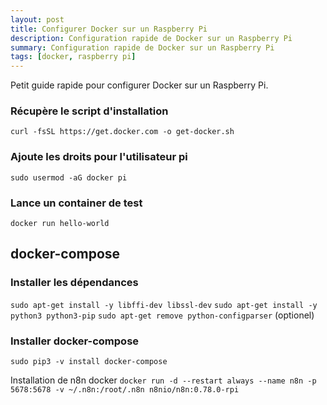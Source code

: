 ```yaml
---
layout: post
title: Configurer Docker sur un Raspberry Pi
description: Configuration rapide de Docker sur un Raspberry Pi
summary: Configuration rapide de Docker sur un Raspberry Pi
tags: [docker, raspberry pi]
---
```


Petit guide rapide pour configurer Docker sur un Raspberry Pi. 

### Récupère le script d'installation
`curl -fsSL https://get.docker.com -o get-docker.sh`

### Ajoute les droits pour l'utilisateur pi
`sudo usermod -aG docker pi`

### Lance un container de test
`docker run hello-world`

## docker-compose

### Installer les dépendances
`sudo apt-get install -y libffi-dev libssl-dev`
`sudo apt-get install -y python3 python3-pip`
`sudo apt-get remove python-configparser` (optionel)

### Installer docker-compose
`sudo pip3 -v install docker-compose`

Installation de n8n docker
`docker run -d --restart always --name n8n -p 5678:5678 -v ~/.n8n:/root/.n8n n8nio/n8n:0.78.0-rpi`
